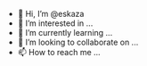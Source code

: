- 👋 Hi, I’m @eskaza
- 👀 I’m interested in ...
- 🌱 I’m currently learning ...
- 💞️ I’m looking to collaborate on ...
- 📫 How to reach me ...

<!---
eskaza/eskaza is a ✨ special ✨ repository because its `README.md` (this file) appears on your GitHub profile.
You can click the Preview link to take a look at your changes.
--->
